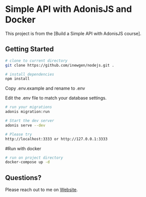 # Simple API with AdonisJS and Docker

This project is from the [Build a Simple API with AdonisJS course].

## Getting Started

```bash
# clone to current directory
git clone https://github.com/inewgen/nodejs.git .

# install dependencies
npm install
```

Copy .env.example and rename to .env

Edit the .env file to match your database settings.

```bash
# run your migrations
adonis migration:run

# Start the dev server
adonis serve --dev

# Please try
http://localhost:3333 or http://127.0.0.1:3333
```

#Run with docker

```bash
# run on project directory
docker-compose up -d
```

## Questions?

Please reach out to me on [Website](http://www.inewgen.com).
